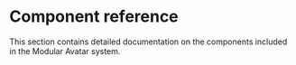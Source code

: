 ﻿---
sidebar_position: 4
sidebar_label: Component reference
---

# Component reference

This section contains detailed documentation on the components included in the Modular Avatar system.